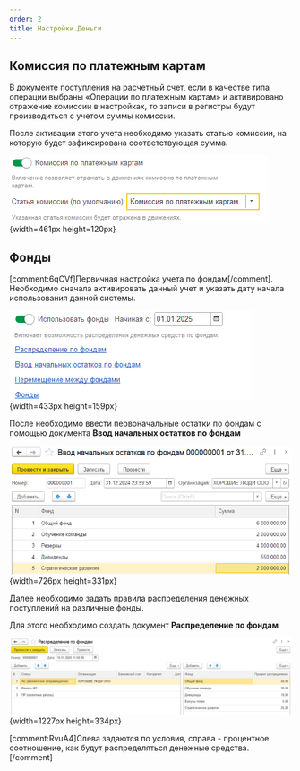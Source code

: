 ```yaml
---
order: 2
title: Настройки.Деньги
---
```


## Комиссия по платежным картам

В документе поступления на расчетный счет, если в качестве типа операции выбраны «Операции по платежным картам» и активировано отражение комиссии в настройках, то записи в регистры будут производиться с учетом суммы комиссии.

После активации этого учета необходимо указать статью комиссии, на которую будет зафиксирована соответствующая сумма.

![](./dengi.png){width=461px height=120px}

## Фонды

[comment:6qCVf]Первичная настройка учета по фондам[/comment]. Необходимо сначала активировать данный учет и указать дату начала использования данной системы.

![](./dengi-2.png){width=433px height=159px}



После необходимо ввести первоначальные остатки по фондам с помощью документа **Ввод начальных остатков по фондам**

![](./dengi-3.png){width=726px height=331px}



Далее необходимо задать правила распределения денежных поступлений на различные фонды.

Для этого необходимо создать документ **Распределение по фондам**

![](./dengi-4.png){width=1227px height=334px}

[comment:RvuA4]Слева задаются по условия, справа - процентное соотношение, как будут распределяться денежные средства.[/comment]



